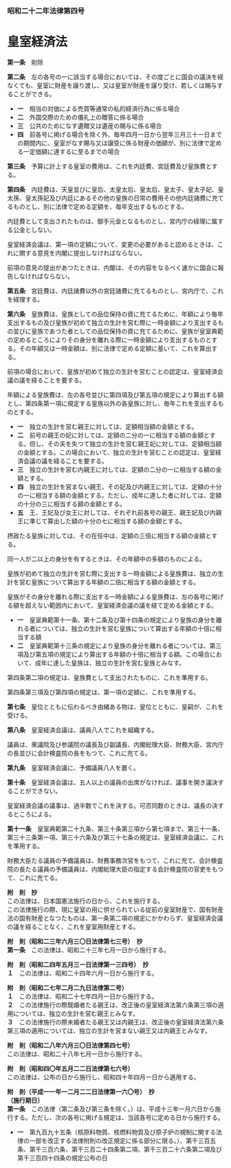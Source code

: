 ### 昭和二十二年法律第四号  
# 皇室経済法  
  
**第一条**　削除  
  
**第二条**　左の各号の一に該当する場合においては、その度ごとに国会の議決を経なくても、皇室に財産を譲り渡し、又は皇室が財産を譲り受け、若しくは賜与することができる。  
* **一**　相当の対価による売買等通常の私的経済行為に係る場合  
* **二**　外国交際のための儀礼上の贈答に係る場合  
* **三**　公共のためになす遺贈又は遺産の賜与に係る場合  
* **四**　前各号に掲げる場合を除く外、毎年四月一日から翌年三月三十一日までの期間内に、皇室がなす賜与又は譲受に係る財産の価額が、別に法律で定める一定価額に達するに至るまでの場合  
  
**第三条**　予算に計上する皇室の費用は、これを内廷費、宮廷費及び皇族費とする。  
  
**第四条**　内廷費は、天皇並びに皇后、太皇太后、皇太后、皇太子、皇太子妃、皇太孫、皇太孫妃及び内廷にあるその他の皇族の日常の費用その他内廷諸費に充てるものとし、別に法律で定める定額を、毎年支出するものとする。  
  
内廷費として支出されたものは、御手元金となるものとし、宮内庁の経理に属する公金としない。  
  
皇室経済会議は、第一項の定額について、変更の必要があると認めるときは、これに関する意見を内閣に提出しなければならない。  
  
前項の意見の提出があつたときは、内閣は、その内容をなるべく速かに国会に報告しなければならない。  
  
**第五条**　宮廷費は、内廷諸費以外の宮廷諸費に充てるものとし、宮内庁で、これを経理する。  
  
**第六条**　皇族費は、皇族としての品位保持の資に充てるために、年額により毎年支出するもの及び皇族が初めて独立の生計を営む際に一時金額により支出するもの並びに皇族であつた者としての品位保持の資に充てるために、皇族が皇室典範の定めるところによりその身分を離れる際に一時金額により支出するものとする。その年額又は一時金額は、別に法律で定める定額に基いて、これを算出する。  
  
前項の場合において、皇族が初めて独立の生計を営むことの認定は、皇室経済会議の議を経ることを要する。  
  
年額による皇族費は、左の各号並びに第四項及び第五項の規定により算出する額とし、第四条第一項に規定する皇族以外の各皇族に対し、毎年これを支出するものとする。  
* **一**　独立の生計を営む親王に対しては、定額相当額の金額とする。  
* **二**　前号の親王の妃に対しては、定額の二分の一に相当する額の金額とする。但し、その夫を失つて独立の生計を営む親王妃に対しては、定額相当額の金額とする。この場合において、独立の生計を営むことの認定は、皇室経済会議の議を経ることを要する。  
* **三**　独立の生計を営む内親王に対しては、定額の二分の一に相当する額の金額とする。  
* **四**　独立の生計を営まない親王、その妃及び内親王に対しては、定額の十分の一に相当する額の金額とする。ただし、成年に達した者に対しては、定額の十分の三に相当する額の金額とする。  
* **五**　王、王妃及び女王に対しては、それぞれ前各号の親王、親王妃及び内親王に準じて算出した額の十分の七に相当する額の金額とする。  
  
摂政たる皇族に対しては、その在任中は、定額の三倍に相当する額の金額とする。  
  
同一人が二以上の身分を有するときは、その年額中の多額のものによる。  
  
皇族が初めて独立の生計を営む際に支出する一時金額による皇族費は、独立の生計を営む皇族について算出する年額の二倍に相当する額の金額とする。  
  
皇族がその身分を離れる際に支出する一時金額による皇族費は、左の各号に掲げる額を超えない範囲内において、皇室経済会議の議を経て定める金額とする。  
* **一**　皇室典範第十一条、第十二条及び第十四条の規定により皇族の身分を離れる者については、独立の生計を営む皇族について算出する年額の十倍に相当する額  
* **二**　皇室典範第十三条の規定により皇族の身分を離れる者については、第三項及び第五項の規定により算出する年額の十倍に相当する額。この場合において、成年に達した皇族は、独立の生計を営む皇族とみなす。  
  
第四条第二項の規定は、皇族費として支出されたものに、これを準用する。  
  
第四条第三項及び第四項の規定は、第一項の定額に、これを準用する。  
  
**第七条**　皇位とともに伝わるべき由緒ある物は、皇位とともに、皇嗣が、これを受ける。  
  
**第八条**　皇室経済会議は、議員八人でこれを組織する。  
  
議員は、衆議院及び参議院の議長及び副議長、内閣総理大臣、財務大臣、宮内庁の長並びに会計検査院の長をもつて、これに充てる。  
  
**第九条**　皇室経済会議に、予備議員八人を置く。  
  
**第十条**　皇室経済会議は、五人以上の議員の出席がなければ、議事を開き議決することができない。  
  
皇室経済会議の議事は、過半数でこれを決する。可否同数のときは、議長の決するところによる。  
  
**第十一条**　皇室典範第二十九条、第三十条第三項から第七項まで、第三十一条、第三十三条第一項、第三十六条及び第三十七条の規定は、皇室経済会議に、これを準用する。  
  
財務大臣たる議員の予備議員は、財務事務次官をもつて、これに充て、会計検査院の長たる議員の予備議員は、内閣総理大臣の指定する会計検査院の官吏をもつて、これに充てる。  
  
**附　則　抄**  
この法律は、日本国憲法施行の日から、これを施行する。  
この法律施行の際、現に皇室の用に供せられている従前の皇室財産で、国有財産法の国有財産となつたものは、第一条第二項の規定にかかわらず、皇室経済会議の議を経ることなく、これを皇室用財産とする。  
  
**附　則（昭和二三年六月三〇日法律第七三号）　抄**  
**第一条**　この法律は、昭和二十三年七月一日から施行する。  
  
**附　則（昭和二四年五月三一日法律第一三四号）　抄**  
**１**　この法律は、昭和二十四年六月一日から施行する。  
  
**附　則（昭和二七年二月二九日法律第二号）**  
**１**　この法律は、昭和二十七年四月一日から施行する。  
**２**　この法律施行の際既婚者たる親王は、改正後の皇室経済法第六条第三項の適用については、独立の生計を営む親王とみなす。  
**３**　この法律施行の際未婚者たる親王又は内親王は、改正後の皇室経済法第六条第三項の適用については、独立の生計を営まない親王又は内親王とみなす。  
  
**附　則（昭和二八年六月三〇日法律第四七号）**  
この法律は、昭和二十八年七月一日から施行する。  
  
**附　則（昭和四〇年五月二二日法律第七六号）**  
この法律は、公布の日から施行し、昭和四十年四月一日から適用する。  
  
**附　則（平成一一年一二月二二日法律第一六〇号）　抄**  
**（施行期日）**  
**第一条**　この法律（第二条及び第三条を除く。）は、平成十三年一月六日から施行する。ただし、次の各号に掲げる規定は、当該各号に定める日から施行する。  
* **一**　第九百九十五条（核原料物質、核燃料物質及び原子炉の規制に関する法律の一部を改正する法律附則の改正規定に係る部分に限る。）、第千三百五条、第千三百六条、第千三百二十四条第二項、第千三百二十六条第二項及び第千三百四十四条の規定公布の日  
  
